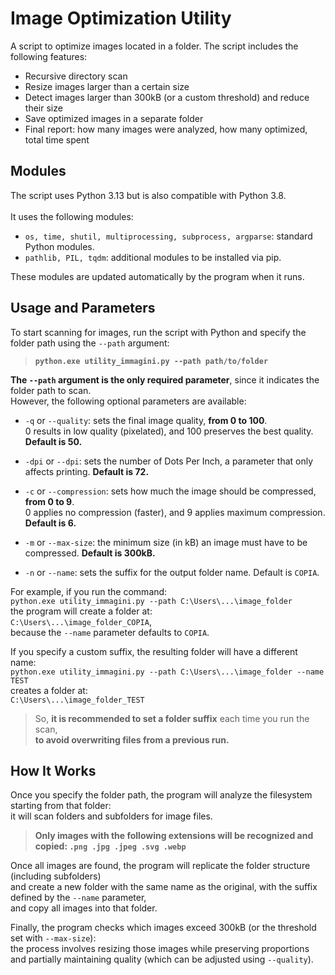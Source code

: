 # Image Optimization Utility  
A script to optimize images located in a folder. The script includes the following features:
- Recursive directory scan  
- Resize images larger than a certain size  
- Detect images larger than 300kB (or a custom threshold) and reduce their size  
- Save optimized images in a separate folder  
- Final report: how many images were analyzed, how many optimized, total time spent  

## Modules  
The script uses Python 3.13 but is also compatible with Python 3.8.<br>  
It uses the following modules:  
- `os, time, shutil, multiprocessing, subprocess, argparse`: standard Python modules.  
- `pathlib, PIL, tqdm`: additional modules to be installed via pip.  

These modules are updated automatically by the program when it runs.

## Usage and Parameters  
To start scanning for images, run the script with Python and specify the folder path using the `--path` argument:

> **`python.exe utility_immagini.py --path path/to/folder`**

**The `--path` argument is the only required parameter**, since it indicates the folder path to scan.  
However, the following optional parameters are available:

- `-q` or `--quality`: sets the final image quality, **from 0 to 100**.<br>
  0 results in low quality (pixelated), and 100 preserves the best quality. **Default is 50.**


- `-dpi` or `--dpi`: sets the number of Dots Per Inch, a parameter that only affects printing. **Default is 72.**


- `-c` or `--compression`: sets how much the image should be compressed, **from 0 to 9**.  
  0 applies no compression (faster), and 9 applies maximum compression. **Default is 6.**


- `-m` or `--max-size`: the minimum size (in kB) an image must have to be compressed. **Default is 300kB.**


- `-n` or `--name`: sets the suffix for the output folder name. Default is `COPIA`.<br>

For example, if you run the command:  
`python.exe utility_immagini.py --path C:\Users\...\image_folder`  
the program will create a folder at:  
`C:\Users\...\image_folder_COPIA`,  
because the `--name` parameter defaults to `COPIA`.

If you specify a custom suffix, the resulting folder will have a different name:  
`python.exe utility_immagini.py --path C:\Users\...\image_folder --name TEST`  
creates a folder at:  
`C:\Users\...\image_folder_TEST`

> So, **it is recommended to set a folder suffix** each time you run the scan,  
**to avoid overwriting files from a previous run.**

## How It Works  
Once you specify the folder path, the program will analyze the filesystem starting from that folder:  
it will scan folders and subfolders for image files.

> **Only images with the following extensions will be recognized and copied: `.png .jpg .jpeg .svg .webp`**

Once all images are found, the program will replicate the folder structure (including subfolders)  
and create a new folder with the same name as the original, with the suffix defined by the `--name` parameter,  
and copy all images into that folder.

Finally, the program checks which images exceed 300kB (or the threshold set with `--max-size`):  
the process involves resizing those images while preserving proportions  
and partially maintaining quality (which can be adjusted using `--quality`).
